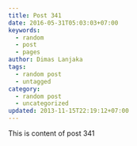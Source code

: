 ```yaml
---
title: Post 341
date: 2016-05-31T05:03:03+07:00
keywords:
  - random
  - post
  - pages
author: Dimas Lanjaka
tags:
  - random post
  - untagged
category:
  - random post
  - uncategorized
updated: 2013-11-15T22:19:12+07:00
---
```

This is content of post 341